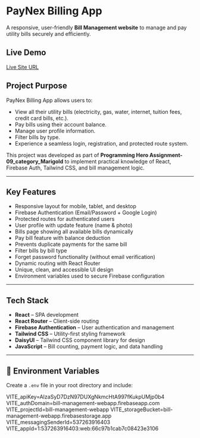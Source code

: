 # PayNex Billing App

A responsive, user-friendly **Bill Management website** to manage and pay utility bills securely and efficiently.

## Live Demo

[Live Site URL](https://bill-management-webapp.web.app/)

## Project Purpose

PayNex Billing App allows users to:
- View all their utility bills (electricity, gas, water, internet, tuition fees, credit card bills, etc.).
- Pay bills using their account balance.
- Manage user profile information.
- Filter bills by type.
- Experience a seamless login, registration, and protected route system.

This project was developed as part of **Programming Hero Assignment-09_category_Marigold** to implement practical knowledge of React, Firebase Auth, Tailwind CSS, and bill management logic.

---

## Key Features

 - Responsive layout for mobile, tablet, and desktop  
 - Firebase Authentication (Email/Password + Google Login)  
 - Protected routes for authenticated users  
 - User profile with update feature (name & photo)  
 - Bills page showing all available bills dynamically  
 - Pay bill feature with balance deduction  
 - Prevents duplicate payments for the same bill  
 - Filter bills by bill type  
 - Forget password functionality (without email verification)  
 - Dynamic routing with React Router  
 - Unique, clean, and accessible UI design  
 - Environment variables used to secure Firebase configuration

---

## Tech Stack

- **React** – SPA development
- **React Router** – Client-side routing
- **Firebase Authentication** – User authentication and management
- **Tailwind CSS** – Utility-first styling framework
- **DaisyUI** – Tailwind CSS component library for design
- **JavaScript** – Bill counting, payment logic, and data handling

---

## 🔑 Environment Variables

Create a `.env` file in your root directory and include:

VITE_apiKey=AIzaSyD7DzN97DUXgNkmcHtA997fKukpUMjp0b4
VITE_authDomain=bill-management-webapp.firebaseapp.com
VITE_projectId=bill-management-webapp
VITE_storageBucket=bill-management-webapp.firebasestorage.app
VITE_messagingSenderId=537263916403
VITE_appId=1:537263916403:web:66c97b1cab7c08423e3106



